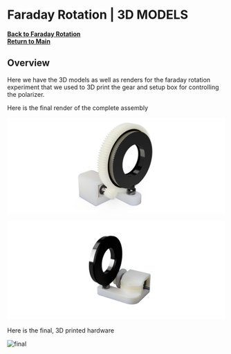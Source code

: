 # Faraday Rotation | 3D MODELS

**[Back to Faraday Rotation](https://github.com/PanosEconomou/advanced-lab/tree/main/2.Faraday-Rotation)**  
**[Return to Main](https://github.com/PanosEconomou/advanced-lab)**

## Overview

Here we have the 3D models as well as renders for the faraday rotation experiment that we used to 3D print the gear and setup box for controlling the polarizer.

Here is the final render of the complete assembly

![assembly](Renders/final-white.png)

![assembly-back](Renders/Assembly_2021-Mar-18_10-32-01PM-000_CustomizedView25886770734_png_alpha.png)

Here is the final, 3D printed hardware

![final](renders/real.png)
